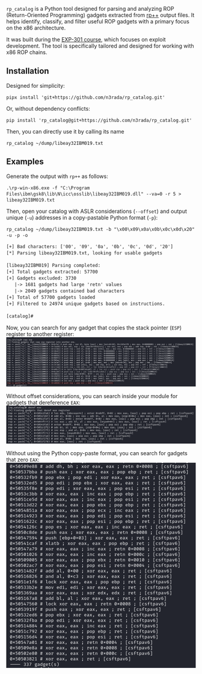 
`rp_catalog` is a Python tool designed for parsing and analyzing ROP (Return-Oriented Programming) gadgets extracted from [rp++](https://github.com/0vercl0k/rp) output files. It helps identify, classify, and filter useful ROP gadgets with a primary focus on the x86 architecture.

It was built during the [EXP-301 course](https://www.offsec.com/courses/exp-301/), which focuses on exploit development. The tool is specifically tailored and designed for working with x86 ROP chains.

## Installation
Designed for simplicity:

```shell
pipx install 'git+https://github.com/n3rada/rp_catalog.git'
```

Or, without dependency conflicts:
```shell
pip install 'rp_catalog@git+https://github.com/n3rada/rp_catalog.git'
```

Then, you can directly use it by calling its name

```shell
rp_catalog ~/dump/libeay32IBM019.txt
```

## Examples

Generate the output with `rp++` as follows:
```shell
.\rp-win-x86.exe -f "C:\Program Files\ibm\gsk8\lib\N\icc\osslib\libeay32IBM019.dll" --va=0 -r 5 > libeay32IBM019.txt
```
Then, open your catalog with ASLR considerations (`--offset`) and output unique (`-u`) addresses in a copy-pastable Python format (`-p`):
```shell
rp_catalog ~/dump/libeay32IBM019.txt -b "\x00\x09\x0a\x0b\x0c\x0d\x20" -u -p -o
```

```txt
[+] Bad characters: ['00', '09', '0a', '0b', '0c', '0d', '20']
[*] Parsing libeay32IBM019.txt, looking for usable gadgets

[libeay32IBM019] Parsing completed:
[+] Total gadgets extracted: 57700
[+] Gadgets excluded: 3730
   |-> 1681 gadgets had large 'retn' values
   |-> 2049 gadgets contained bad characters
[+] Total of 57700 gadgets loaded
[+] Filtered to 24974 unique gadgets based on instructions.

[catalog]#
```

Now, you can search for any gadget that copies the stack pointer (`ESP`) register to another register:
![copy_esp_ASLR](./images/copy_esp_ASLR.png)


Without offset considerations, you can search inside your module for gadgets that dereference `EAX`:
![deref_eax](./images/deref_eax.png)


Without using the Python copy-paste format, you can search for gadgets that zero `EAX`:
![zero_eax](./images/zero_eax.png)
